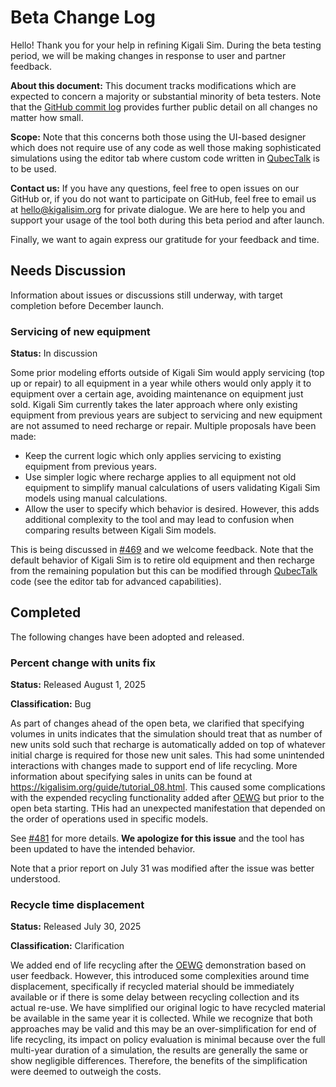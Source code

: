# Beta Change Log

Hello! Thank you for your help in refining Kigali Sim. During the beta testing period, we will be making changes in response to user and partner feedback.

**About this document:** This document tracks modifications which are expected to concern a majority or substantial minority of beta testers. Note that the [GitHub commit log](https://github.com/SchmidtDSE/kigali-sim/commits) provides further public detail on all changes no matter how small.

**Scope:** Note that this concerns both those using the UI-based designer which does not require use of any code as well those making sophisticated simulations using the editor tab where custom code written in [QubecTalk](https://kigalisim.org/guide/tutorial_07.html) is to be used.

**Contact us:** If you have any questions, feel free to open issues on our GitHub or, if you do not want to participate on GitHub, feel free to email us at hello@kigalisim.org for private dialogue. We are here to help you and support your usage of the tool both during this beta period and after launch.

Finally, we want to again express our gratitude for your feedback and time.

## Needs Discussion

Information about issues or discussions still underway, with target completion before December launch.

### Servicing of new equipment

**Status:** In discussion

Some prior modeling efforts outside of Kigali Sim would apply servicing (top up or repair) to all equipment in a year while others would only apply it to equipment over a certain age, avoiding maintenance on equipment just sold. Kigali Sim currently takes the later approach where only existing equipment from previous years are subject to servicing and new equipment are not assumed to need recharge or repair. Multiple proposals have been made:

- Keep the current logic which only applies servicing to existing equipment from previous years.
- Use simpler logic where recharge applies to all equipment not old equipment to simplify manual calculations of users validating Kigali Sim models using manual calculations.
- Allow the user to specify which behavior is desired. However, this adds additional complexity to the tool and may lead to confusion when comparing results between Kigali Sim models.

This is being discussed in [#469](https://github.com/SchmidtDSE/kigali-sim/issues/469) and we welcome feedback. Note that the default behavior of Kigali Sim is to retire old equipment and then recharge from the remaining population but this can be modified through [QubecTalk](https://kigalisim.org/guide/tutorial_07.html) code (see the editor tab for advanced capabilities).

## Completed

The following changes have been adopted and released.

### Percent change with units fix

**Status:** Released August 1, 2025

**Classification:** Bug

As part of changes ahead of the open beta, we clarified that specifying volumes in units indicates that the simulation should treat that as number of new units sold such that recharge is automatically added on top of whatever initial charge is required for those new unit sales. This had some unintended interactions with changes made to support end of life recycling. More information about specifying sales in units can be found at https://kigalisim.org/guide/tutorial_08.html. This caused some complications with the expended recycling functionality added after [OEWG](https://ozone.unep.org/meetings/47th-meeting-open-ended-working-group-parties) but prior to the open beta starting. THis had an unexpected manifestation that depended on the order of operations used in specific models.

See [#481](https://github.com/SchmidtDSE/kigali-sim/issues/481) for more details. **We apologize for this issue** and the tool has been updated to have the intended behavior.

Note that a prior report on July 31 was modified after the issue was better understood.

### Recycle time displacement

**Status:** Released July 30, 2025

**Classification:** Clarification

We added end of life recycling after the [OEWG](https://ozone.unep.org/meetings/47th-meeting-open-ended-working-group-parties) demonstration based on user feedback. However, this introduced some complexities around time displacement, specifically if recycled material should be immediately available or if there is some delay between recycling collection and its actual re-use. We have simplified our original logic to have recycled material be available in the same year it is collected. While we recognize that both approaches may be valid and this may be an over-simplification for end of life recycling, its impact on policy evaluation is minimal because over the full multi-year duration of a simulation, the results are generally the same or show negligible differences. Therefore, the benefits of the simplification were deemed to outweigh the costs.
